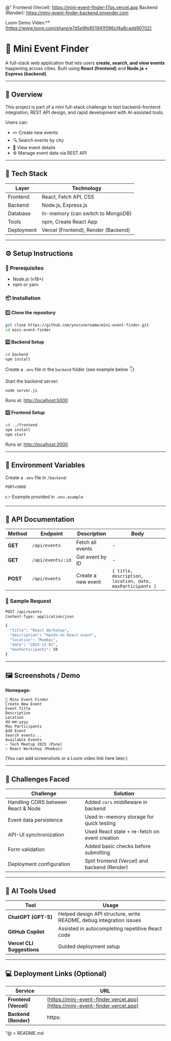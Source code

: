 @"
Frontend (Vercel): https://mini-event-finder-f7qs.vercel.app
Backend (Render): https://mini-event-finder-backend.onrender.com

Loom Demo Video:** [https://www.loom.com/share/e7d5e9fe851941f096cf4a8cadd90702]

# 🎉 Mini Event Finder

A full-stack web application that lets users **create, search, and view events** happening across cities.
Built using **React (frontend)** and **Node.js + Express (backend)**.

---

## 🧩 Overview

This project is part of a mini full-stack challenge to test backend-frontend integration, REST API design, and rapid development with AI-assisted tools.

Users can:

* ✏️ Create new events
* 🔍 Search events by city
* 📄 View event details
* ⚙️ Manage event data via REST API

---

## 🚀 Tech Stack

| Layer      | Technology                          |
| ---------- | ----------------------------------- |
| Frontend   | React, Fetch API, CSS               |
| Backend    | Node.js, Express.js                 |
| Database   | In-memory (can switch to MongoDB)   |
| Tools      | npm, Create React App               |
| Deployment | Vercel (Frontend), Render (Backend) |

---

## ⚙️ Setup Instructions

### 🧱 Prerequisites

* Node.js (v18+)
* npm or yarn

### 📦 Installation

#### 1️⃣ Clone the repository

```bash
git clone https://github.com/yourusername/mini-event-finder.git
cd mini-event-finder
```

#### 2️⃣ Backend Setup

```bash
cd backend
npm install
```

Create a `.env` file in the `backend` folder (see example below 👇)

Start the backend server:

```bash
node server.js
```

Runs at: [http://localhost:5000](http://localhost:5000)

#### 3️⃣ Frontend Setup

```bash
cd ../frontend
npm install
npm start
```

Runs at: [http://localhost:3000](http://localhost:3000)

---

## 🔑 Environment Variables

Create a `.env` file in `/backend`:

```
PORT=5000
```

👉 Example provided in `.env.example`

---

## 🧠 API Documentation

| Method   | Endpoint          | Description        | Body                                                      |
| -------- | ----------------- | ------------------ | --------------------------------------------------------- |
| **GET**  | `/api/events`     | Fetch all events   | -                                                         |
| **GET**  | `/api/events/:id` | Get event by ID    | -                                                         |
| **POST** | `/api/events`     | Create a new event | `{ title, description, location, date, maxParticipants }` |

### 🧾 Sample Request

```bash
POST /api/events
Content-Type: application/json

{
  "title": "React Workshop",
  "description": "Hands-on React event",
  "location": "Mumbai",
  "date": "2025-12-01",
  "maxParticipants": 50
}
```

---

## 🖼️ Screenshots / Demo

**Homepage:**

```
🎉 Mini Event Finder
Create New Event
Event Title
Description
Location
dd-mm-yyyy
Max Participants
Add Event
Search events...
Available Events
– Tech Meetup 2025 (Pune)
– React Workshop (Mumbai)
```

(You can add screenshots or a Loom video link here later.)

---

## 🧠 Challenges Faced

| Challenge                          | Solution                                      |
| ---------------------------------- | --------------------------------------------- |
| Handling CORS between React & Node | Added `cors` middleware in backend            |
| Event data persistence             | Used in-memory storage for quick testing      |
| API-UI synchronization             | Used React state + re-fetch on event creation |
| Form validation                    | Added basic checks before submitting          |
| Deployment configuration           | Split frontend (Vercel) and backend (Render)  |

---

## 🤖 AI Tools Used

| Tool                       | Usage                                                               |
| -------------------------- | ------------------------------------------------------------------- |
| **ChatGPT (GPT-5)**        | Helped design API structure, write README, debug integration issues |
| **GitHub Copilot**         | Assisted in autocompleting repetitive React code                    |
| **Vercel CLI Suggestions** | Guided deployment setup                                             |

---

## 💻 Deployment Links (Optional)

| Service               | URL                                                                          |
| --------------------- | ---------------------------------------------------------------------------- |
| **Frontend (Vercel)** | [https://mini-event-finder.vercel.app](https://mini-event-finder.vercel.app) |
| **Backend (Render)**  | https:                                                                       |



"@ > README.md
